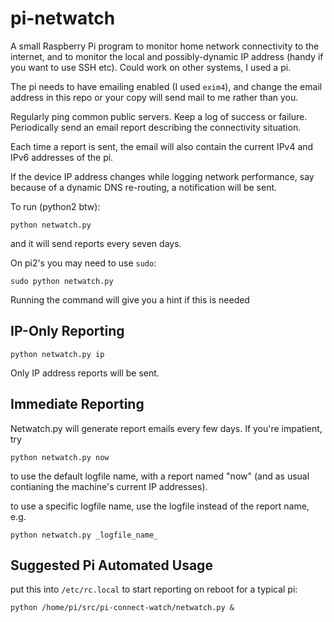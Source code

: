 # pi-netwatch

A small Raspberry Pi program to monitor home network connectivity to the internet, and to monitor the local and possibly-dynamic IP address (handy if you want to use SSH etc). Could work on other systems, I used a pi.

The pi needs to have emailing enabled (I used `exim4`), and change the email address in this repo or your copy will send mail to me rather than you.

Regularly ping common public servers. Keep a log of success or failure. Periodically send an email report describing the connectivity situation.

Each time a report is sent, the email will also contain the current IPv4 and IPv6 addresses of the pi.

If the device IP address changes while logging network performance, say because of a dynamic DNS re-routing, a notification will be sent.

To run (python2 btw):

`python netwatch.py`

and it will send reports every seven days.

On pi2's you may need to use `sudo`:

`sudo python netwatch.py`

Running the command will give you a hint if this is needed

## IP-Only Reporting

`python netwatch.py ip`

Only IP address reports will be sent.

## Immediate Reporting

Netwatch.py will generate report emails every few days. If you're impatient, try

`python netwatch.py now`

to use the default logfile name, with a report named "now" (and as usual contianing the machine's current IP addresses).

to use a specific logfile name, use the logfile instead of the report name, e.g.

`python netwatch.py _logfile_name_`

## Suggested Pi Automated Usage

put this into `/etc/rc.local` to start reporting on reboot for a typical pi:

```
python /home/pi/src/pi-connect-watch/netwatch.py &
```



